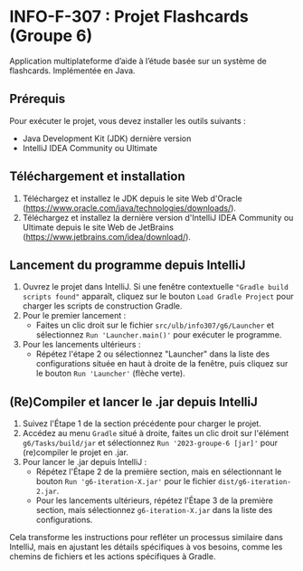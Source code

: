 # INFO-F-307 : Projet Flashcards (Groupe 6)
Application multiplateforme d’aide à l’étude basée sur un système de flashcards. Implémentée en Java.

## Prérequis
Pour exécuter le projet, vous devez installer les outils suivants :

- Java Development Kit (JDK) dernière version
- IntelliJ IDEA Community ou Ultimate

## Téléchargement et installation
1. Téléchargez et installez le JDK depuis le site Web d'Oracle (https://www.oracle.com/java/technologies/downloads/).
2. Téléchargez et installez la dernière version d'IntelliJ IDEA Community ou Ultimate depuis le site Web de JetBrains (https://www.jetbrains.com/idea/download/).

## Lancement du programme depuis IntelliJ
1. Ouvrez le projet dans IntelliJ. Si une fenêtre contextuelle ```"Gradle build scripts found"``` apparaît, cliquez sur le bouton ```Load Gradle Project``` pour charger les scripts de construction Gradle.
2. Pour le premier lancement :
    - Faites un clic droit sur le fichier ```src/ulb/info307/g6/Launcher``` et sélectionnez ```Run 'Launcher.main()'``` pour exécuter le programme.
3. Pour les lancements ultérieurs :
    - Répétez l'étape 2 ou sélectionnez "Launcher" dans la liste des configurations située en haut à droite de la fenêtre, puis cliquez sur le bouton ```Run 'Launcher'``` (flèche verte).

## (Re)Compiler et lancer le .jar depuis IntelliJ
1. Suivez l'Étape 1 de la section précédente pour charger le projet.
2. Accédez au menu ```Gradle``` situé à droite, faites un clic droit sur l'élément ```g6/Tasks/build/jar``` et sélectionnez ```Run '2023-groupe-6 [jar]'``` pour (re)compiler le projet en .jar.
3. Pour lancer le .jar depuis IntelliJ :
    - Répétez l'Étape 2 de la première section, mais en sélectionnant le bouton ```Run 'g6-iteration-X.jar'``` pour le fichier ```dist/g6-iteration-2.jar```.
    - Pour les lancements ultérieurs, répétez l'Étape 3 de la première section, mais sélectionnez ```g6-iteration-X.jar``` dans la liste des configurations.

Cela transforme les instructions pour refléter un processus similaire dans IntelliJ, mais en ajustant les détails spécifiques à vos besoins, comme les chemins de fichiers et les actions spécifiques à Gradle.


